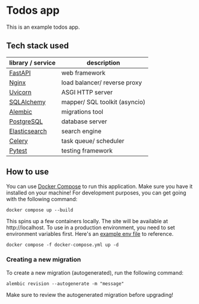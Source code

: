 # Todos app

This is an example todos app.

## Tech stack used

| library / service                                         | description                   |
| --------------------------------------------------------- | ----------------------------- |
| [FastAPI](https://github.com/tiangolo/fastapi)            | web framework                 |
| [Nginx](https://github.com/nginx/nginx)                   | load balancer/ reverse proxy  |
| [Uvicorn](https://github.com/encode/uvicorn)              | ASGI HTTP server              |
| [SQLAlchemy](https://github.com/sqlalchemy/sqlalchemy)    | mapper/ SQL toolkit (asyncio) |
| [Alembic](https://github.com/sqlalchemy/alembic)          | migrations tool               |
| [PostgreSQL](https://github.com/postgres/postgres)        | database server               |
| [Elasticsearch](https://github.com/elastic/elasticsearch) | search engine                 |
| [Celery](https://github.com/celery/celery)                | task queue/ scheduler         |
| [Pytest](https://github.com/pytest-dev/pytest)            | testing framework             |

## How to use

You can use [Docker Compose](https://github.com/docker/compose) to run this application.
Make sure you have it installed on your machine! For development purposes, you can get
going with the following command:

```text
docker compose up --build
```

This spins up a few containers locally. The site will be available at
http://localhost. To use in a production environment, you need to set environment
variables first. Here's an [example env file](example.env) to reference.

```text
docker compose -f docker-compose.yml up -d
```

### Creating a new migration

To create a new migration (autogenerated), run the following command:

```text
alembic revision --autogenerate -m "message"
```

Make sure to review the autogenerated migration before upgrading!
